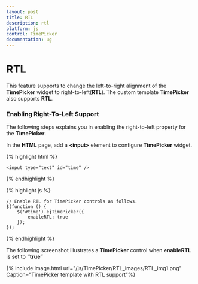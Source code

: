 ```yaml
---
layout: post
title: RTL
description: rtl
platform: js
control: TimePicker
documentation: ug
---
```


# RTL

This feature supports to change the left-to-right alignment of the **TimePicker** widget to right-to-left(**RTL**). The custom template **TimePicker** also supports **RTL**.

### Enabling Right-To-Left Support

The following steps explains you in enabling the right-to-left property for the **TimePicker**.

In the **HTML** page, add a **&lt;input&gt;** element to configure **TimePicker** widget.   

{% highlight html %}

    <input type="text" id="time" />

{% endhighlight %}

{% highlight js %}

    // Enable RTL for TimePicker controls as follows.
    $(function () {
        $('#time').ejTimePicker({
            enableRTL: true
        });
    });
    
{% endhighlight %}


The following screenshot illustrates a **TimePicker** control when **enableRTL** is set to **“true”**

{% include image.html url="/js/TimePicker/RTL_images/RTL_img1.png" Caption="TimePicker template with RTL support"%}

